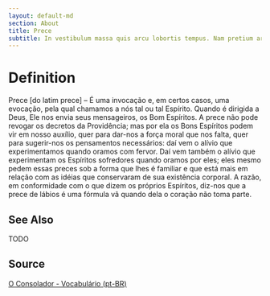 ```yaml
---
layout: default-md
section: About
title: Prece
subtitle: In vestibulum massa quis arcu lobortis tempus. Nam pretium arcu in odio vulputate luctus.
---
```


# Definition
Prece [do latim prece] – É uma invocação e, em certos casos, uma evocação, pela qual chamamos a nós tal ou tal Espírito. Quando é dirigida a Deus, Ele nos envia seus mensageiros, os Bom Espíritos. A prece não pode revogar os decretos da Providência; mas por ela os Bons Espíritos podem vir em nosso auxílio, quer para dar-nos a força moral que nos falta, quer para sugerir-nos os pensamentos necessários: daí vem o alívio que experimentamos quando oramos com fervor. Daí vem também o alívio que experimentam os Espíritos sofredores quando oramos por eles; eles mesmo pedem essas preces sob a forma que lhes é familiar e que está mais em relação com as idéias que conservaram de sua existência corporal. A razão, em conformidade com o que dizem os próprios Espíritos, diz-nos que a prece de lábios é uma fórmula vã quando dela o coração não toma parte.

## See Also
TODO

## Source
[O Consolador - Vocabulário (pt-BR)](http://www.oconsolador.com.br/linkfixo/vocabulario/principal.html)
